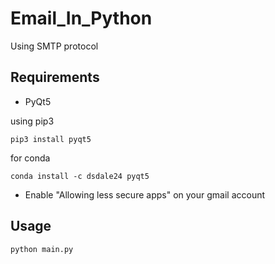 # Email_In_Python


Using SMTP protocol 


## Requirements

- PyQt5

using pip3
```
pip3 install pyqt5
```

for conda
``` 
conda install -c dsdale24 pyqt5
```

- Enable "Allowing less secure apps" on your gmail account

## Usage

``` 
python main.py

```

